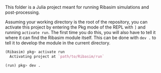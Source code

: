 This folder is a Julia project meant for running Ribasim simulations and post-processing.

Assuming your working directory is the root of the repository, you can activate this project
by entering the Pkg mode of the REPL with `]` and running `activate run`. The first time
you do this, you will also have to tell it where it can find the Ribasim module itself.
This can be done with `dev .` to tell it to develop the module in the current directory.

```julia
(Ribasim) pkg> activate run
  Activating project at `path/to/Ribasim/run`

(run) pkg> dev .
```
